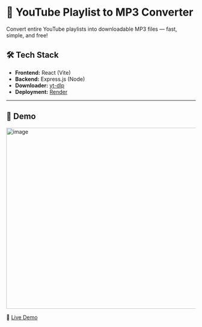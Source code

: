 # 🎵 YouTube Playlist to MP3 Converter

Convert entire YouTube playlists into downloadable MP3 files — fast, simple, and free!

## 🛠️ Tech Stack

- **Frontend:** React (Vite)
- **Backend:** Express.js (Node)
- **Downloader:** [yt-dlp](https://github.com/yt-dlp/yt-dlp)
- **Deployment:** [Render]()

---

## 📸 Demo

<img width="814" height="481" alt="image" src="https://github.com/user-attachments/assets/60987616-0366-4c13-975c-b5a2ea89adaf" />

🔗 [Live Demo](https://your-app-url.onrender.com)  
